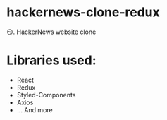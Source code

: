 # hackernews-clone-redux

😏. HackerNews website clone

# Libraries used:
- React
- Redux
- Styled-Components
- Axios
- ... And more
  
